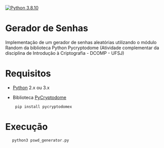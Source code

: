 [![Python 3.8.10](https://img.shields.io/badge/python-3.8.10-blue.svg)](https://www.python.org/downloads/release/python-3810/)

# Gerador de Senhas 
 Implementação de um gerador de senhas aleatórias utilizando o módulo Random da biblioteca Python Pycryptodome (Atividade complementar da disciplina de Introdução à Criptografia - DCOMP - UFSJ)
 
# Requisitos
 
- [Python](https://python.org) 2.x ou 3.x
 
- Biblioteca [PyCryptodome](https://pycryptodome.readthedocs.io/en/latest/src/api.html)
 
       pip install pycryptodomex
       
 # Execução
 
       python3 pswd_generator.py  
